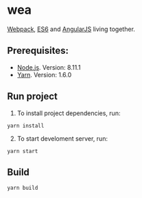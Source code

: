 # wea

[Webpack](https://webpack.js.org/), [ES6](http://es6-features.org/#Constants) and [AngularJS](https://angularjs.org/) living together.

## Prerequisites:
* [Node.js](https://nodejs.org/es/). Version: 8.11.1
* [Yarn](https://yarnpkg.com/es-ES/). Version: 1.6.0

## Run project
1. To install project dependencies, run:
```
yarn install
```
2. To start develoment server, run:
```
yarn start
```

## Build
```
yarn build
```
